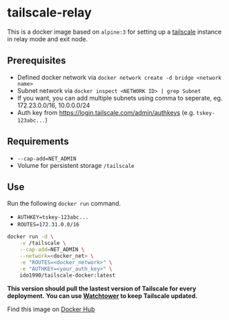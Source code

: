 # tailscale-relay

This is a docker image based on `alpine:3` for setting up a [tailscale](https://tailscale.com) instance in relay mode and exit node.

## Prerequisites

- Defined docker network via `docker network create -d bridge <network name>`
- Subnet network via `docker inspect <NETWORK ID> | grep Subnet`
- If you want, you can add multiple subnets using comma to seperate, eg. 172.23.0.0/16, 10.0.0.0/24
- Auth key from https://login.tailscale.com/admin/authkeys (e.g. `tskey-123abc...`)

## Requirements

- `--cap-add=NET_ADMIN`
- Volume for persistent storage `/tailscale`

## Use

Run the following `docker run` command.

- `AUTHKEY=tskey-123abc...`
- `ROUTES=172.31.0.0/16`

```bash
docker run -d \
    -v /tailscale \
    --cap-add=NET_ADMIN \
    --network=<docker_net> \
    -e "ROUTES=<docker_network>" \
    -e "AUTHKEY=<your_auth_key>" \
    ido1990/tailscale-docker:latest
```

**This version should pull the lastest version of Tailscale for every deployment.**
**You can use [Watchtower](https://github.com/containrrr/watchtower) to keep Tailscale updated.**

Find this image on [Docker Hub](https://hub.docker.com/r/ido1990/tailscale-docker)
